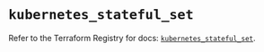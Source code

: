# `kubernetes_stateful_set`

Refer to the Terraform Registry for docs: [`kubernetes_stateful_set`](https://registry.terraform.io/providers/hashicorp/kubernetes/2.36.0/docs/resources/stateful_set).
